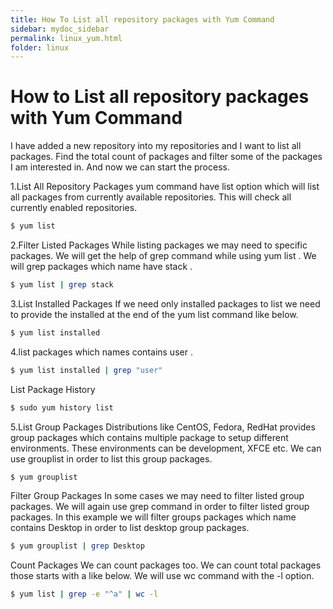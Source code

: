 ```yaml
---
title: How To List all repository packages with Yum Command
sidebar: mydoc_sidebar
permalink: linux_yum.html
folder: linux
---
```

# How to List all repository packages with Yum Command

I have added a new repository into my repositories and I want to list all packages. Find the total count of packages and filter some of the packages I am interested in. And now we can start the process.

1.List All Repository Packages
yum command have list option which will list all packages from currently available repositories. This will check all currently enabled repositories.

```bash
$ yum list
```

2.Filter Listed Packages
While listing packages we may need to specific packages. We will get the help of grep command while using yum list . We will grep packages which name have stack .

```bash
$ yum list | grep stack
```

3.List Installed Packages
If we need only installed packages to list we need to provide the installed at the end of the yum list command like below.

```bash
$ yum list installed
```

4.list packages which names contains user .

```bash
$ yum list installed | grep "user"
```

List Package History

```bash
$ sudo yum history list
```

5.List Group Packages
Distributions like CentOS, Fedora, RedHat provides group packages which contains multiple package to setup different environments. These environments can be development, XFCE etc. We can use grouplist in order to list this group packages.

```bash
$ yum grouplist
```

Filter Group Packages
In some cases we may need to filter listed group packages. We will again use grep command in order to filter listed group packages. In this example we will filter groups packages which name contains Desktop in order to list desktop group packages.

```bash
$ yum grouplist | grep Desktop
```

Count Packages
We can count packages too. We can count total packages those starts with a like below. We will use wc command with the -l option.

```bash
$ yum list | grep -e "^a" | wc -l
```
